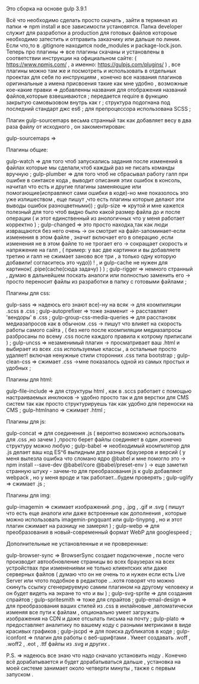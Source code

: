 Это сборка на основе gulp 3.9.1

Всё что необходимо сделать просто скачать ,
зайти в терминал из папки      => npm install и все зависимости установятся.
Папка developer служит для разработки а production для готовых файлов котороые необходимо затестить и отправить заказчику или дальше по линии.
Если что,то в .gitignore находится node_modules и package-lock.json.
Теперь про плагины             => все плагины скачаны и установлены в соответствии инструкции на официальном сайте:
                                  ( https://www.npmjs.com/ , а именно: https://gulpjs.com/plugins/ ) ,
                                   все плагины можно там же и посмотреть и использовать в отдельных проектах для себя по инструкциям ,
                                   конечно все названия плагинов оригинальные а имена присвоения такие как мне удобно ,
возможные кое-какие правки     => добавленны названия для отображения названий файлов,которые взвешиваются ;
                                  передается require в функцию закрытую самовызовом внутрь как r ;
                                  структура подогнана под последний стандарт джс es6 ;
                                  для препроцессора использована SCSS ;

Плагин gulp-sourcemaps весьма странный так как добавляет весу в два раза файлу от исходного , он закоментирован:

gulp-sourcemaps              => 


Плагины общие:

gulp-watch                   => для того чтоб запускались задания после изменений в файлах которые мы сделали,чтоб каждый раз  не писать команды вручную ;
gulp-plumber                 => для того чтоб не сбрасывал работу галп при ошибке в синтаксе кода , выводит описания этих ошибок в консоль,
                                начитал что есть и другие плагины заменяющие или помогающие(исправляют сами ошибки в коде)-но мне показолось это уже излишеством ,
                                еще пишут ,что есть плагины которые делают эти выводы ошибок разноцветными)) ;
gulp-size                    => крутой и мне кажется полезный для того чтоб видно было какой размер файла до и после операции
                                ( и этот единственный из анологичных что у меня работает корректно ) ;
gulp-changed                 => это просто находка,так как люди извращаются без него очень -> он смотрит на файл-запоминает-если изменения в этом файле ,
                                значит включает его в операцию ,если изменения не в этом файле то не трогает его 
                                -> сокращает скорость и напряжение на галп , 
                                ( пример: у вас две картинки и вы добавляете третию и галп не сжимает заново все три ,
                                а только одну которую добавили! согласитесь это чудо)) ! ,
                                и gulp-cache не нужен для картинок( .pipe(cache(сюда задачу) ) ) ;
gulp-rigger                  => немного странный , думаю в дальнейшем поскать аналоги или полностью заменить его
                                -> просто переносит файлы из разработки в папку с готовыми файлами ;


Плагины для css:

gulp-sass                    => надеюсь его знают все)-ну на всяк -> для коомпиляции .scss в .css ;
gulp-autoprefixer            => тоже знаменит -> расставляет 'вендоры' в .css ;
gulp-group-css-media-queries => для расстановк медиазапросов как в обычном .css -> пишут что влияет на скорость работы самого сайта , 
                                ( без него после коомпиляции медиазапросы разбросаны по всему .css после каждого правила к котрому приписали ) ;
gulp-uncss                   => незаменимый плагин -> просматривает ваш .html и выбирает из всех .css используемые классы , а остальные просто удаляет! включая ненужные стили сторонних .css типа bootstrap ;
gulp-clean-css               => сжимает .css ->мне показалось одной из самых простых и удобных ;


Плагины для html:

gulp-file-include            => для структуры html , как в .sccs работает с помощью настраиваемых инклюков -> удобно просто так
                                и для верстки для CMS систем так как просто структурируешь так как удобно для переноски на CMS ;
gulp-htmlnano                => сжимает .html ;


Плагины для js:

gulp-concat                  => для соединения .js ( вероятно возможно использовать для .css ,но зачем ) ,просто берет файлы соединяет в один ,конечно структуру можно любую ;
gulp-babel                   => необходимый коомпилятор для .js делает ваш код ES^6 вылидным для разных браузеров и версий 
                                ( у меня вылезла ошибка что сломано ядро @babel и мне помогло это -> npm install --save-dev @babel/core @babel/preset-env )
                                -> еще заметил странную штуку - зачем-то для преобразования js к gulp добавляют webpack , но у меня вроде и так работает...будем проверять ;
gulp-uglify                  => сжимает .js ;


Плагины для img:

gulp-imagemin                => сжимает изображений .png , .jpg , .gif и .svg ( пишут что есть еще аналоги или даже встроенные как дополнения , 
                                которые можно использовать imagemin-pngquant или gulp-tinypng ,
                                но и этот плагин сжимает на разницу не замерял ) ;
gulp-webp                    => для преобразования в новый-современный формат WebP для googlespeed ;


Дополнительные не установленные и не проверенные:

gulp-browser-sync            => BrowserSync создает подключение , после чего производит автообновление страницы во всех браузерах 
                                на всех устройствах при изменениями не только клиентских или даже серверных файлов
                                ( думаю что он не очень то и нужен если есть Live Server или чтото подобное в редакторе 
                                ...хотя говорят что можно скинуть ссылку сгенерируемую самим плагином на другому человеку 
                                и он будет видеть на экране то что и вы ) ;
gulp-svg-sprite              => для создания спрайтов ;
gulp-spritesmith             => тоже для спрайтов ;
gulp-email-design            => для преобразования ваших стилей из .css в инлайновые ,автоматически изменяя все пути к файлам ,
                                опционально умеет загружать изображения на CDN и даже отсылать письма на почту ;
gulp-plato                   => предоставляет аналитику по вашему коду с разными метриками в виде красивых графиков ;
gulp-jscpd                   => для поиска дубликатов в коде ;
gulp-iconfont                => плагин для работы с веб-шрифтами . Умеет создавать .woff , .woff2 , .eot , .ttf файлы из .svg и других . 


P.S.                         => надеюсь все знаю что надо сначало установить ноду . Конечно всё дорабатывается и будет дорабатываться дальше ,
                                установка на моей системе занимает около четверти минуты , также с первым запуском .